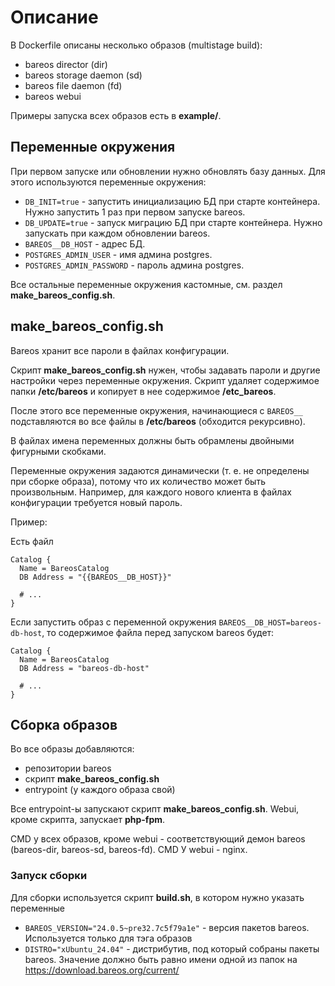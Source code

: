 # Описание

В Dockerfile описаны несколько образов (multistage build):

- bareos director (dir)
- bareos storage daemon (sd)
- bareos file daemon (fd)
- bareos webui


Примеры запуска всех образов есть в **example/**.


## Переменные окружения

При первом запуске или обновлении нужно обновлять базу данных. Для этого используются переменные
окружения:

- ``DB_INIT=true`` - запустить инициализацию БД при старте контейнера. Нужно запустить 1 раз при
  первом запуске bareos.
- ``DB_UPDATE=true`` - запуск миграцию БД при старте контейнера. Нужно запускать при каждом
  обновлении bareos.
- ``BAREOS__DB_HOST`` - адрес БД.
- ``POSTGRES_ADMIN_USER`` - имя админа postgres.
- ``POSTGRES_ADMIN_PASSWORD`` - пароль админа postgres.

Все остальные переменные окружения кастомные, см. раздел **make_bareos_config.sh**.


## make_bareos_config.sh

Bareos хранит все пароли в файлах конфигурации.

Скрипт **make_bareos_config.sh** нужен, чтобы задавать пароли и другие настройки через переменные
окружения. Скрипт удаляет содержимое папки **/etc/bareos** и копирует в нее содержимое
**/etc_bareos**.

После этого все переменные окружения, начинающиеся с ``BAREOS__`` подставляются во все файлы
в **/etc/bareos** (обходится рекурсивно).

В файлах имена переменных должны быть обрамлены двойными фигурными скобками.

Переменные окружения задаются динамически (т. е. не определены при сборке образа), потому что
их количество может быть произвольным. Например, для каждого нового клиента в файлах конфигурации
требуется новый пароль.

Пример:

Есть файл

```nginx
Catalog {
  Name = BareosCatalog
  DB Address = "{{BAREOS__DB_HOST}}"

  # ...
}
```

Если запустить образ с переменной окружения ``BAREOS__DB_HOST=bareos-db-host``, то
содержимое файла перед запуском bareos будет:

```nginx
Catalog {
  Name = BareosCatalog
  DB Address = "bareos-db-host"

  # ...
}
```


## Сборка образов

Во все образы добавляются:

- репозитории bareos
- скрипт **make_bareos_config.sh**
- entrypoint (у каждого образа свой)

Все entrypoint-ы запускают скрипт **make_bareos_config.sh**.
Webui, кроме скрипта, запускает **php-fpm**.

CMD у всех образов, кроме webui - соответствующий демон bareos (bareos-dir, bareos-sd, bareos-fd).
CMD У webui - nginx.


### Запуск сборки

Для сборки используется скрипт **build.sh**, в котором нужно указать переменные

- ``BAREOS_VERSION="24.0.5~pre32.7c5f79a1e"`` - версия пакетов bareos. Используется только для тэга
  образов
- ``DISTRO="xUbuntu_24.04"`` - дистрибутив, под который собраны пакеты bareos. Значение должно быть
  равно имени одной из папок на https://download.bareos.org/current/


